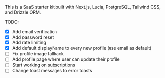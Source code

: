 This is a SaaS starter kit built with Next.js, Lucia, PostgreSQL, Tailwind CSS, and Drizzle ORM.

TODO:

- [x] Add email verification
- [x] Add password reset
- [x] Add rate limiting
- [x] Add default displayName to every new profile (use email as default)
- [ ] Fix profile image fallback
- [ ] Add profile page where user can update their profile
- [ ] Start working on subscriptions
- [ ] Change toast messages to error toasts
